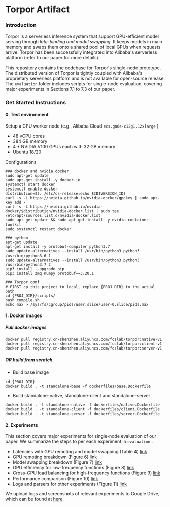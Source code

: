 # Torpor Artifact

### Introduction

Torpor is a serverless inference system that support GPU-efficient model serving through *late-binding and model swapping*. It keeps models in main memory and swaps them onto a shared pool of local GPUs when requests arrive. Torpor has been successfully integrated into Alibaba's serverless platform (refer to our paper for more details).

This repository contains the codebase for Torpor's single-node prototype. The distributed version of Torpor is tightly coupled with Alibaba's proprietary serverless platform and is not available for open-source release. The `evaluation` folder includes scripts for single-node evaluation, covering major experiments in Sections 7.1 to 7.3 of our paper.

### Get Started Instructions

#### 0. Test environment

Setup a GPU worker node (e.g., Alibaba Cloud  `ecs.gn6e-c12g1.12xlarge` )

- 48 vCPU cores
- 384 GB memory
- 4 * NVIDIA V100 GPUs each with 32 GB memory
- Ubuntu 18/20

Configurations

```
### docker and nvidia docker
sudo apt-get update
sudo apt-get install -y docker.io
systemctl start docker
systemctl enable docker
distribution=$(. /etc/os-release;echo $ID$VERSION_ID)
curl -s -L https://nvidia.github.io/nvidia-docker/gpgkey | sudo apt-key add -
curl -s -L https://nvidia.github.io/nvidia-docker/$distribution/nvidia-docker.list | sudo tee /etc/apt/sources.list.d/nvidia-docker.list
sudo apt-get update && sudo apt-get install -y nvidia-container-toolkit
sudo systemctl restart docker

### python
apt-get update
apt-get install -y protobuf-compiler python3.7
sudo update-alternatives --install /usr/bin/python3 python3 /usr/bin/python3.6 1
sudo update-alternatives --install /usr/bin/python3 python3 /usr/bin/python3.7 2
pip3 install --upgrade pip
pip3 install zmq numpy protobuf==3.20.1

### Torpor conf
# FIRST cp this project to local, replace {PROJ_DIR} to the actual path
cd {PROJ_DIR}/scripts/
bash compile.sh
echo max > /sys/fs/cgroup/pids/user.slice/user-0.slice/pids.max
```

#### 1. Docker images

##### Pull docker images

```
docker pull registry.cn-shenzhen.aliyuncs.com/fcslab/torpor:native-v1
docker pull registry.cn-shenzhen.aliyuncs.com/fcslab/torpor:client-v1
docker pull registry.cn-shenzhen.aliyuncs.com/fcslab/torpor:server-v1
```

##### OR build from scratch

- Build base image

```
cd {PROJ_DIR}
docker build . -t standalone-base -f dockerfiles/base.Dockerfile
```

- Build standalone-native, standalone-client and standalone-server

```shell
docker build . -t standalone-native -f dockerfiles/native.Dockerfile
docker build . -t standalone-client -f dockerfiles/client.Dockerfile
docker build . -t standalone-server -f dockerfiles/server.Dockerfile
```

#### 2. Experiments

This section covers major experiments for single-node evaluation of our paper. We summarize the steps to per each experiment in  `evaluation` .

- Latencies with GPU remoting and model swapping (Table 4) [link](evaluation/table4)
- GPU remoting breakdown (Figure 6)  [link](evaluation/figure6)
- Model swapping breakdown (Figure 7)  [link](evaluation/figure7)
- GPU efficiency for low-frequency functions (Figure 8)  [link](evaluation/figure8)
- Cross-GPU load balancing for high-frequency functions (Figure 9)  [link](evaluation/figure9)
- Performance comparison (Figure 10)  [link](evaluation/figure10)
- Logs and parsers for other experiments (Figure 11)  [link](evaluation/figure11)

We upload logs and screenshots of relevant experiments to Google Drive, which can be found at [here](https://drive.google.com/drive/folders/1zhJh3OAfCHPx2yLyiPYTU6ttHgfcNhO_?usp=drive_link).

